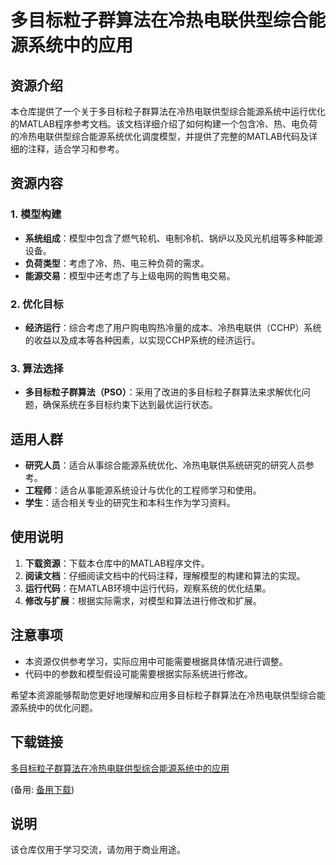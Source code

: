 # 多目标粒子群算法在冷热电联供型综合能源系统中的应用

## 资源介绍

本仓库提供了一个关于多目标粒子群算法在冷热电联供型综合能源系统中运行优化的MATLAB程序参考文档。该文档详细介绍了如何构建一个包含冷、热、电负荷的冷热电联供型综合能源系统优化调度模型，并提供了完整的MATLAB代码及详细的注释，适合学习和参考。

## 资源内容

### 1. 模型构建
- **系统组成**：模型中包含了燃气轮机、电制冷机、锅炉以及风光机组等多种能源设备。
- **负荷类型**：考虑了冷、热、电三种负荷的需求。
- **能源交易**：模型中还考虑了与上级电网的购售电交易。

### 2. 优化目标
- **经济运行**：综合考虑了用户购电购热冷量的成本、冷热电联供（CCHP）系统的收益以及成本等各种因素，以实现CCHP系统的经济运行。

### 3. 算法选择
- **多目标粒子群算法（PSO）**：采用了改进的多目标粒子群算法来求解优化问题，确保系统在多目标约束下达到最优运行状态。

## 适用人群

- **研究人员**：适合从事综合能源系统优化、冷热电联供系统研究的研究人员参考。
- **工程师**：适合从事能源系统设计与优化的工程师学习和使用。
- **学生**：适合相关专业的研究生和本科生作为学习资料。

## 使用说明

1. **下载资源**：下载本仓库中的MATLAB程序文件。
2. **阅读文档**：仔细阅读文档中的代码注释，理解模型的构建和算法的实现。
3. **运行代码**：在MATLAB环境中运行代码，观察系统的优化结果。
4. **修改与扩展**：根据实际需求，对模型和算法进行修改和扩展。

## 注意事项

- 本资源仅供参考学习，实际应用中可能需要根据具体情况进行调整。
- 代码中的参数和模型假设可能需要根据实际系统进行修改。

希望本资源能够帮助您更好地理解和应用多目标粒子群算法在冷热电联供型综合能源系统中的优化问题。

## 下载链接
[多目标粒子群算法在冷热电联供型综合能源系统中的应用](https://pan.quark.cn/s/5b413fe0297f) 

(备用: [备用下载](https://pan.baidu.com/s/1aCfs0O0MT0dQDOA7Fx23Xg?pwd=1234))

## 说明

该仓库仅用于学习交流，请勿用于商业用途。
